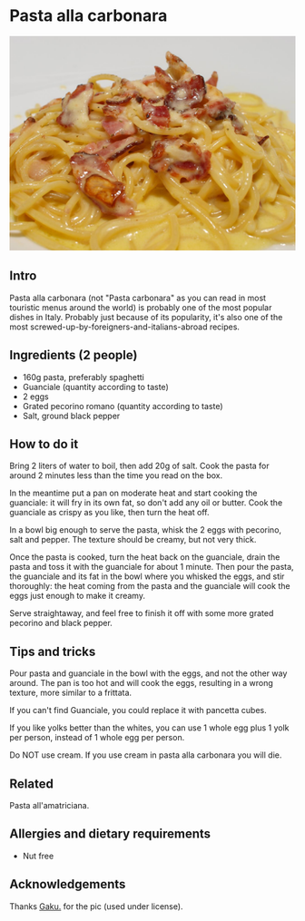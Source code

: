 # Pasta alla carbonara

![Lovely pasta alla carbonara](./images/pasta_alla_carbonara.jpg "A good close-up of spaghetti alla carbonara")

## Intro

Pasta alla carbonara (not "Pasta carbonara" as you can read in most touristic menus around the world) is probably one of the most popular dishes in Italy.
Probably just because of its popularity, it's also one of the most screwed-up-by-foreigners-and-italians-abroad recipes.

## Ingredients (2 people)

* 160g pasta, preferably spaghetti
* Guanciale (quantity according to taste)
* 2 eggs
* Grated pecorino romano (quantity according to taste)
* Salt, ground black pepper

## How to do it

Bring 2 liters of water to boil, then add 20g of salt. Cook the pasta for around 2 minutes less than the time you read on the box.

In the meantime put a pan on moderate heat and start cooking the guanciale: it will fry in its own fat, so don't add any oil or butter. Cook the guanciale as crispy as you like, then turn the heat off.

In a bowl big enough to serve the pasta, whisk the 2 eggs with pecorino, salt and pepper. The texture should be creamy, but not very thick.

Once the pasta is cooked, turn the heat back on the guanciale, drain the pasta and toss it with the guanciale for about 1 minute.
Then pour the pasta, the guanciale and its fat in the bowl where you whisked the eggs, and stir thoroughly: the heat coming from the pasta and the guanciale will cook the eggs just enough to make it creamy.

Serve straightaway, and feel free to finish it off with some more grated pecorino and black pepper.

## Tips and tricks

Pour pasta and guanciale in the bowl with the eggs, and not the other way around. The pan is too hot and will cook the eggs, resulting in a wrong texture, more similar to a frittata.

If you can't find Guanciale, you could replace it with pancetta cubes.

If you like yolks better than the whites, you can use 1 whole egg plus 1 yolk per person, instead of 1 whole egg per person.

Do NOT use cream. If you use cream in pasta alla carbonara you will die.

## Related

Pasta all'amatriciana.

## Allergies and dietary requirements

* Nut free

## Acknowledgements

Thanks [Gaku.](http://www.flickr.com/photos/95926172@N00/2731501672/) for the pic (used under license).
